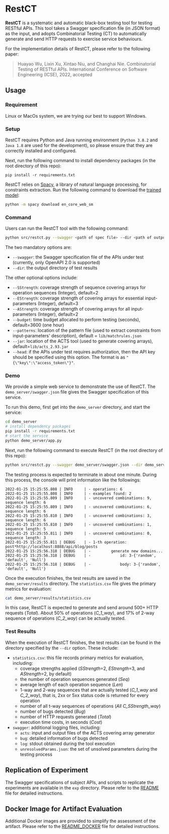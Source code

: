 # RestCT

**RestCT** is a systematic and automatic black-box testing tool for testing RESTful APIs. This tool takes a Swagger specification file (in JSON format) as the input, and adopts Combinatorial Testing (CT) to automatically generate and send HTTP requests to exercise service behaviours.

For the implementation details of RestCT, please refer to the following paper:

> Huayao Wu, Lixin Xu, Xintao Niu, and Changhai Nie. Combinatorial Testing of RESTful APIs. International Conference on Software Engineering (ICSE), 2022, accepted



## Usage

### Requirement
Linux or MacOs system, we are trying our best to support Windows.

### Setup

RestCT requires Python and Java running environment (`Python 3.8.2` and `Java 1.8` are used for the development), so please ensure that they are correctly installed and configured.

Next, run the following command to install dependency packages (in the root directory of this repo):

```
pip install -r requirements.txt
```

RestCT relies on [Spacy](https://spacy.io), a library of natural language processing, for constraints extraction. Run the following command to download the [trained model](https://spacy.io/models/):

```bash
python -m spacy download en_core_web_sm
```



### Command

Users can run the RestCT tool with the following command:
```bash
python src/restct.py --swagger <path of spec file> --dir <path of output dir>
```
The two mandatory options are:

- `--swagger`: the Swagger specification file of the APIs under test (currently, only OpenAPI 2.0 is supported)
- `--dir`: the output directory of test results

The other optional options include:

- `--SStrength`: coverage strength of sequence covering arrays for operation sequences (Integer), default=2
- `--EStrength`: coverage strength of covering arrays for essential input-parameters (Integer), default=3
- `--AStrength`: coverage strength of covering arrays for all input-parameters (Integer), default=2
- `--budget`: time budget allocated to perform testing (seconds), default=3600 (one hour)
- `--patterns`: location of the pattern file (used to extract constraints from input-parameters' description), default = `lib/matchrules.json`
- `--jar`: location of the ACTS tool (used to generate covering arrays), default=`lib/acts_2.93.jar` 
- `--head`: if the APIs under test requires authorization, then the API key should be specified using this option. The format is as `"{\"key\":\"access_token\"}"`.



### Demo

We provide a simple web service to demonstrate the use of RestCT. The `demo_server/swagger.json` file gives the Swagger specification of this service.

To run this demo, first get into the `demo_server` directory, and start the service:

```bash
cd demo_server
# install dependency packages
pip install -r requirements.txt 
# start the service
python demo_server/app.py
```

Next, run the following command to execute RestCT (in the root directory of this repo):

```bash
python src/restct.py --swagger demo_server/swagger.json --dir demo_server/results
```

The testing process is expected to terminate in about one minute. During this process, the console will print information like the followings:

```
2022-01-25 15:25:55.808 | INFO     | - operations: 6
2022-01-25 15:25:55.808 | INFO     | - examples found: 2
2022-01-25 15:25:55.809 | INFO     | - uncovered combinations: 9, sequence length: 6
2022-01-25 15:25:55.809 | INFO     | - uncovered combinations: 6, sequence length: 6
2022-01-25 15:25:55.810 | INFO     | - uncovered combinations: 3, sequence length: 6
2022-01-25 15:25:55.810 | INFO     | - uncovered combinations: 1, sequence length: 5
2022-01-25 15:25:55.811 | INFO     | - uncovered combinations: 0, sequence length: 3
2022-01-25 15:25:55.811 | DEBUG    | - 1-th operation: post*http://localhost:8888/api/blog/posts
2022-01-25 15:25:56.318 | DEBUG    | -         generate new domains...
2022-01-25 15:25:56.318 | DEBUG    | -             id: 3-{'random', 'default', 'Null'}
2022-01-25 15:25:56.318 | DEBUG    | -             body: 3-{'random', 'default', 'Null'}
```

Once the execution finishes, the test results are saved in the `demo_server/results` directory. The `statistics.csv` file gives the primary metrics for evaluation:

```bash
cat demo_server/results/statistics.csv
```

In this case, RestCT is expected to generate and send around 500+ HTTP requests (*Total*). About 50% of operations (*C_1_way*), and 17% of 2-way sequence of operations (*C_2_way*) can be actually tested.



### Test Results

When the execution of RestCT finishes, the test results can be found in the directory specified by the `--dir` option. These include:

* `statistics.csv`: this file records primary metrics for evaluation, including:
  * coverage strengths applied (*SStrength*=2, *EStrength*=3, and *AStrength*=2, by default)
  * the number of operation sequences generated (*Seq*)
  * average length of each operation sequence (*Len*)
  * 1-way and 2-way sequences that are actually tested (*C_1_way* and *C_2_way*), that is, 2xx or 5xx status code is returned for every operation
  * number of all t-way sequences of operations (*All C_SStrength_way*)
  * number of bugs detected (*Bug*)
  * number of HTTP requests generated (*Total*)
  * execution time costs, in seconds (*Cost*) 
* `swagger`: additional logging files, including:
  * `acts`: input and output files of the ACTS covering array generator
  * `bug`: detailed information of bugs detected
  * `log`: stdout obtained during the tool execution
  * `unresolvedParams.json`: the set of unsolved parameters during the testing process



## Replication of Experiment

The Swagger specifications of subject APIs, and scripts to replicate the experiments are available in the `exp` directory. Please refer to the [README](https://github.com/GIST-NJU/RestCT/blob/main/exp/README.md) file for detailed instructions.



## Docker Image for Artifact Evaluation

Additional Docker images are provided to simplify the assessment of the artifact. Please refer to the [README_DOCKER](https://github.com/GIST-NJU/RestCT/blob/main/README_DOCKER.md) file for detailed instructions.

